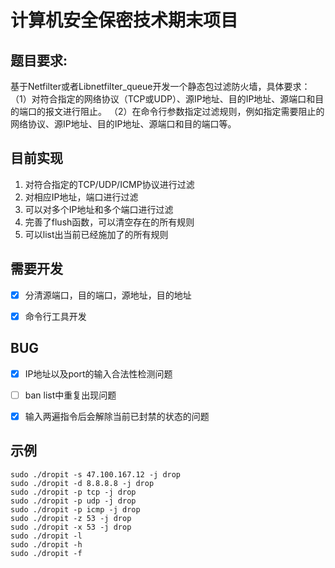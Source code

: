 # 计算机安全保密技术期末项目
## 题目要求:
基于Netfilter或者Libnetfilter_queue开发一个静态包过滤防火墙，具体要求：
（1）对符合指定的网络协议（TCP或UDP）、源IP地址、目的IP地址、源端口和目的端口的报文进行阻止。
（2）在命令行参数指定过滤规则，例如指定需要阻止的网络协议、源IP地址、目的IP地址、源端口和目的端口等。

## 目前实现
1. 对符合指定的TCP/UDP/ICMP协议进行过滤
2. 对相应IP地址，端口进行过滤
3. 可以对多个IP地址和多个端口进行过滤
4. 完善了flush函数，可以清空存在的所有规则
4. 可以list出当前已经施加了的所有规则


## 需要开发
- [x] 分清源端口，目的端口，源地址，目的地址

- [x] 命令行工具开发

## BUG
- [x] IP地址以及port的输入合法性检测问题

- [ ] ban list中重复出现问题

- [x] 输入两遍指令后会解除当前已封禁的状态的问题

## 示例

~~~shell
sudo ./dropit -s 47.100.167.12 -j drop
sudo ./dropit -d 8.8.8.8 -j drop
sudo ./dropit -p tcp -j drop
sudo ./dropit -p udp -j drop
sudo ./dropit -p icmp -j drop
sudo ./dropit -z 53 -j drop
sudo ./dropit -x 53 -j drop
sudo ./dropit -l
sudo ./dropit -h
sudo ./dropit -f
~~~





